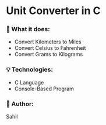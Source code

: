 

# Unit Converter in C

### 🔧 What it does:
- Convert Kilometers to Miles
- Convert Celsius to Fahrenheit
- Convert Grams to Kilograms

### 💡 Technologies:
- C Language
- Console-Based Program

### 🤖 Author:
Sahil 

